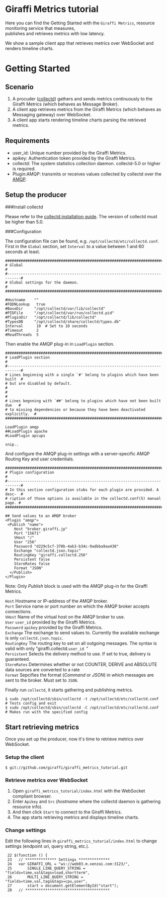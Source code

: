 # Giraffi Metrics tutorial

Here you can find the Getting Started with the `Giraffi Metrics`, 
 resource monitoring service that measures,   
publishes and retrieves metrics with low latency.   

We show a sample client app that retrieves metrics over WebSocket and renders timeline charts.

  
# Getting Started

## Scenario

1. A procuder ([collectd](http://collectd.org/)) gathers and sends metrics continuously to the Giraffi Metrics (which behaves as Message Broker). 
2. A client app retrieves metrics from the Giraffi Metrics (which behaves as Messaging gateway) over WebSocket.
3. A client app starts rendering timeline charts parsing the retrieved metrics.

## Requirements

* user_id: Unique number provided by the Giraffi Metrics.
* apikey: Authentication token provided by the Giraffi Metrics.
* collectd: The system statistics collection daemon. collectd-5.0 or higher is required.
* Plugin:AMQP: transmits or receives values collected by collectd over the [AMQP](http://www.amqp.org/).


## Setup the producer

###Install collectd

Please refer to the [collectd installation guide](http://collectd.org/download.shtml). The version of collectd must be higher than 5.0. 

###Configuration

The configuration file can be found, e.g. `/opt/collectd/etc/collectd.conf`.   
 First in the `Global` section, set `Interval` to a value between 1 and 60 seconds at least.

	##############################################################################
	# Global                                                                     #
	#----------------------------------------------------------------------------#
	# Global settings for the daemon.                                            #
	##############################################################################
	
	#Hostname    ""
	#FQDNLookup   true
	#BaseDir     "/opt/collectd/var/lib/collectd"
	#PIDFile     "/opt/collectd/var/run/collectd.pid"
	#PluginDir   "/opt/collectd/lib/collectd"
	#TypesDB     "/opt/collectd/share/collectd/types.db"
	Interval      10  # Set to 10 seconds
	#Timeout      2
	#ReadThreads  5


Then enable the AMQP plug-in in `LoadPlugin` section.

	##############################################################################
	# LoadPlugin section                                                         #
	#----------------------------------------------------------------------------#
	# Lines beginning with a single `#' belong to plugins which have been built  #
	# but are disabled by default.                                               #
	#                                                                            #
	# Lines begnning with `##' belong to plugins which have not been built due   #
	# to missing dependencies or because they have been deactivated explicitly.  #
	##############################################################################
	
	LoadPlugin amqp
	##LoadPlugin apache
	#LoadPlugin apcups
	
	snip..

And configure the AMQP plug-in settings with a server-specific AMQP Routing Key and user credentials.

	##############################################################################
	# Plugin configuration                                                       #
	#----------------------------------------------------------------------------#
	# In this section configuration stubs for each plugin are provided. A desc-  #
	# ription of those options is available in the collectd.conf(5) manual page. #
	##############################################################################
	
	## Send values to an AMQP broker
	<Plugin "amqp">
	 <Publish "name">
	    Host "broker.giraffi.jp"
	    Port "15671"
	    VHost "/"
	    User "256"
	    Password "d229c5cf-370b-4ab3-b34c-9adbba9aa438"
	    Exchange "collectd.json.topic"
	    RoutingKey "giraffi.collectd.256"
	    Persistent false
	    StoreRates false
	    Format "JSON"
	  </Publish>
	</Plugin>

Note: Only *Publish* block is used with the AMQP plug-in for the Giraffi Metrics. 

`Host` Hostname or IP-address of the AMQP broker.  
`Port` Service name or port number on which the AMQP broker accepts connections.  
`VHost` Name of the virtual host on the AMQP broker to use.  
`User` `user_id` provided by the Giraffi Metrics.  
`Password` `apikey` provided by the Giraffi Metrics.  
`Exchange` The exchange to send values to. Currently the available exchange is only `collectd.json.topic`.  
`RoutingKey` The routing key to set on all outgoing messages. The syntax is valid with only "giraffi.collectd.`user_id `"  
`Persistent` Selects the delivery method to use. If set to true, delivery is guaranteed.   
`StoreRates` Determines whether or not COUNTER, DERIVE and ABSOLUTE data sources are converted to a rate  
`Format` Sepcifies the format (*Command* or *JSON*) in which messages are sent to the broker. Must set to `JSON`.

Finally run `collectd`, it starts gathering and publishing metrics.

	$ sudo /opt/collectd/sbin/collectd -t /opt/collectd/etc/collectd.conf  # Tests config and exit
	$ sudo /opt/collectd/sbin/collectd -C /opt/collectd/etc/collectd.conf  # Makes run with the specified config

## Start retrieving metrics

Once you set up the producer, now it's time to retrieve metrics over WebSocket.


### Setup the client

	$ git://github.com/giraffi/giraffi_metrics_tutorial.git
	
	
### Retrieve metrics over WebSocket

1. Open `giraffi_metrics_tutorial/index.html` with the WebSocket compliant browser. 
2. Enter `Apikey` and `Src` (*hostname* where the collectd daemon is gathering resource info). 
3. And then click `Start` to connect to the Giraffi Metrics.
4. The app starts retrieving metrics and displays timeline charts.


### Change settings

Edit the following lines in `giraffi_metrics_tutorial/index.html` to change settings (endpoint uri, query string, etc.). 



	 22 $(function () {
	 23   // ************** Settings **************
	 24   var GIRAFFI_URL = "ws://web03.m.xenzai.com:3123/",
	 25       SINGLE_LINE_QUERY_STRING = "fields=time,val&tags=load,shortterm",
	 26       MULTI_LINE_QUERY_STRING = "fields=time,val,tags&tags=cpu,user",
	 27       start = document.getElementById("start");
	 28   // **************************************



